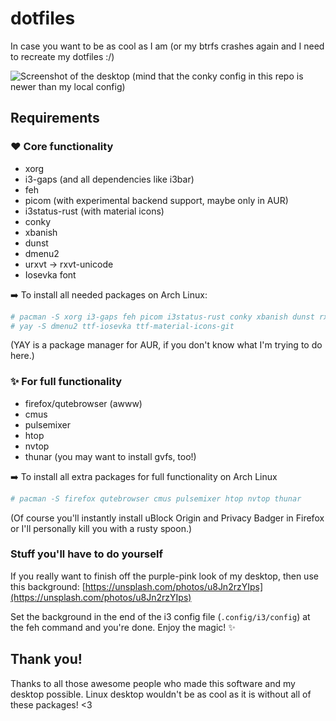 # dotfiles
In case you want to be as cool as I am (or my btrfs crashes again and I need to recreate my dotfiles :/)

![Screenshot of the desktop (mind that the conky config in this repo is newer than my local config)](https://i.imgur.com/gSUHfmK.png)

## Requirements
### ❤️ Core functionality
- xorg
- i3-gaps (and all dependencies like i3bar)
- feh
- picom (with experimental backend support, maybe only in AUR)
- i3status-rust (with material icons)
- conky
- xbanish
- dunst
- dmenu2
- urxvt -> rxvt-unicode
- Iosevka font

➡️ To install all needed packages on Arch Linux:
```bash
# pacman -S xorg i3-gaps feh picom i3status-rust conky xbanish dunst rxvt-unicode
# yay -S dmenu2 ttf-iosevka ttf-material-icons-git
```
(YAY is a package manager for AUR, if you don't know what I'm trying to do here.)


### ✨ For full functionality
- firefox/qutebrowser (awww)
- cmus
- pulsemixer
- htop
- nvtop
- thunar (you may want to install gvfs, too!)

➡️ To install all extra packages for full functionality on Arch Linux
```bash
# pacman -S firefox qutebrowser cmus pulsemixer htop nvtop thunar
```
(Of course you'll instantly install uBlock Origin and Privacy Badger in Firefox or I'll personally kill you with a rusty spoon.)


### Stuff you'll have to do yourself
If you really want to finish off the purple-pink look of my desktop, then use this background: [https://unsplash.com/photos/u8Jn2rzYIps](https://unsplash.com/photos/u8Jn2rzYIps)

Set the background in the end of the i3 config file (`.config/i3/config`) at the feh command and you're done. Enjoy the magic! ✨


## Thank you!
Thanks to all those awesome people who made this software and my desktop possible. Linux desktop wouldn't be as cool as it is without all of these packages! <3

